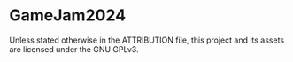 # GameJam2024
Unless stated otherwise in the ATTRIBUTION file, this project and its assets are licensed under the GNU GPLv3.

